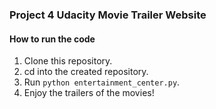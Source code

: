 ### Project 4 Udacity Movie Trailer Website

#### How to run the code

1. Clone this repository.
2. cd into the created repository.
3. Run `python entertainment_center.py`.
4. Enjoy the trailers of the movies!
